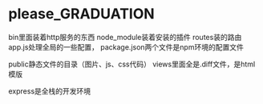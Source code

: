 # please_GRADUATION
bin里面装着http服务的东西
node_module装着安装的插件
routes装的路由
app.js处理全局的一些配置，
package.json两个文件是npm环境的配置文件

public静态文件的目录（图片、js、css代码）
views里面全是.diff文件，是html模版

express是全栈的开发环境

